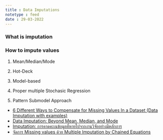 ```yaml
---
title : Data Imputations
notetype : feed
date : 29-03-2022
---
```


### What is imputation



### How to impute values

1. Mean/Median/Mode

2. Hot-Deck

3. Model-based

4. Proper multiple Stochasic Regression

5. Pattern Submodel Approach


- [6 Different Ways to Compensate for Missing Values In a Dataset (Data Imputation with examples)](https://towardsdatascience.com/6-different-ways-to-compensate-for-missing-values-data-imputation-with-examples-6022d9ca0779)  
- [Data Imputation: Beyond Mean, Median, and Mode](https://odsc.medium.com/data-imputation-beyond-mean-median-and-mode-6c798f3212e3)  
- [Imputation: การคาดคะเนข้อมูลที่หายไปจากงานวิจัยอย่างมีหลักการ](http://www.clinicalepi.com/2015/09/imputation.html#:~:text=%E0%B8%82%E0%B9%89%E0%B8%AD%E0%B8%A1%E0%B8%B9%E0%B8%A5%E0%B8%97%E0%B8%B5%E0%B9%88%E0%B8%AB%E0%B8%B2%E0%B8%A2%E0%B9%84%E0%B8%9B%E0%B8%AD%E0%B8%A2%E0%B9%88%E0%B8%B2%E0%B8%87,%E0%B9%80%E0%B8%AB%E0%B8%95%E0%B8%B8%E0%B8%81%E0%B8%B2%E0%B8%A3%E0%B8%93%E0%B9%8C%E0%B8%99%E0%B8%B5%E0%B9%89%E0%B8%9E%E0%B8%AD%E0%B9%86%20%E0%B8%81%E0%B8%B1%E0%B8%99)  
- [จัดการ Missing values ด้วย Multiple Imputation by Chained Equations](https://lengyi.medium.com/missing-values-multiple-imputation-by-chained-equations-da7abeb33b30)
